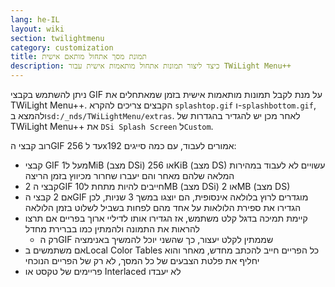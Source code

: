 ```yaml
---
lang: he-IL
layout: wiki
section: twilightmenu
category: customization
title: תמונת מסך אתחול מותאם אישית
description: כיצד ליצור תמונות אתחול מותאמות אישית עבור TWiLight Menu++
---
```


ניתן להשתמש בקבצי GIF על מנת לקבל תמונות מותאמות אישית בזמן שמאתחלים את TWiLight Menu++. הקבצים צריכים להקרא `splashtop.gif` ו-`splashbottom.gif`, ולהמצא ב`sd:/_nds/TWiLightMenu/extras`. לאחר מכן יש להגדיר בהגדרות של TWiLight Menu++ את `DSi Splash Screen` ל`Custom`.

רוב קבצי הGIF עד ל 256x192 אמורים לעבוד, עם כמה סייגים:
- קבצי GIF מעל ל1MiB (מצב DSi) או 256KiB (מצב DS) עשויים לא לעבוד במהירות המלאה שלהם מאחר והם יעברו שחרור מכיווץ בזמן הריצה
- 2 קבצי הGIF חייבים להיות מתחת ל10MB (מצב DSi) או 2MB (מצב DS)
- אם 2 קבצי הGIF מוגדרים לרוץ בלולאה אינסופית, הם יוצגו במשך 3 שניות, לכן הגדירו את ספירת הלולאות על אחד מהם לפחות בשביל לשלוט בזמן הלולאה
- קיימת תמיכה בדגל קלט משתמש, אז הגדירו אותו לדיליי ארוך בפריים אם תרצו להראות את התמונה ולהמתין כמו בברירת מחדל
  - רק הGIF שממתין לקלט יעצור, כך שהשני יוכל להמשיך באנימציה
- אם משתמשים בLocal Color Tables כל הפריים חייב להכתב מחדש, מאחר והוא יחליף את פלטת הצבעים של כל המסך, לא רק של הפריים הנוכחי
- פריימים של טקסט או Interlaced לא יעבדו
